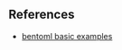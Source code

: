 ## 


## References
- [bentoml basic examples]

[bentoml basic examples]: https://zzsza.github.io/mlops/2021/04/18/bentoml-basic/
